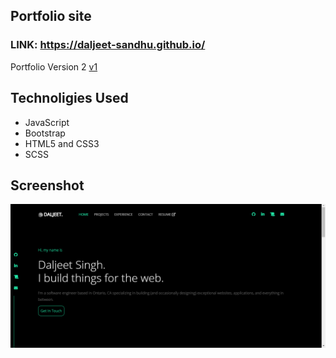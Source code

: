 ## Portfolio site 

### LINK: https://daljeet-sandhu.github.io/

Portfolio Version 2  [v1](https://github.com/Daljeet-sandhu/Portfolio-v1)

## Technoligies Used
* JavaScript
* Bootstrap
* HTML5 and CSS3
* SCSS

## Screenshot
![picture alt](./img/screenshot.png)
